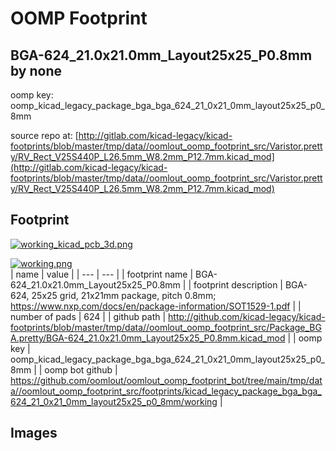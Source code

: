 # OOMP Footprint  
## BGA-624_21.0x21.0mm_Layout25x25_P0.8mm  by none  
  
oomp key: oomp_kicad_legacy_package_bga_bga_624_21_0x21_0mm_layout25x25_p0_8mm  
  
source repo at: [http://gitlab.com/kicad-legacy/kicad-footprints/blob/master/tmp/data//oomlout_oomp_footprint_src/Varistor.pretty/RV_Rect_V25S440P_L26.5mm_W8.2mm_P12.7mm.kicad_mod](http://gitlab.com/kicad-legacy/kicad-footprints/blob/master/tmp/data//oomlout_oomp_footprint_src/Varistor.pretty/RV_Rect_V25S440P_L26.5mm_W8.2mm_P12.7mm.kicad_mod)  
## Footprint  
  
[![working_kicad_pcb_3d.png](working_kicad_pcb_3d_600.png)](working_kicad_pcb_3d.png)  
  
[![working.png](working_600.png)](working.png)  
| name | value | 
| --- | --- | 
| footprint name | BGA-624_21.0x21.0mm_Layout25x25_P0.8mm | 
| footprint description | BGA-624, 25x25 grid, 21x21mm package, pitch 0.8mm; https://www.nxp.com/docs/en/package-information/SOT1529-1.pdf | 
| number of pads | 624 | 
| github path | http://github.com/kicad-legacy/kicad-footprints/blob/master/tmp/data//oomlout_oomp_footprint_src/Package_BGA.pretty/BGA-624_21.0x21.0mm_Layout25x25_P0.8mm.kicad_mod | 
| oomp key | oomp_kicad_legacy_package_bga_bga_624_21_0x21_0mm_layout25x25_p0_8mm | 
| oomp bot github | https://github.com/oomlout/oomlout_oomp_footprint_bot/tree/main/tmp/data//oomlout_oomp_footprint_src/footprints/kicad_legacy_package_bga_bga_624_21_0x21_0mm_layout25x25_p0_8mm/working | 
## Images  
